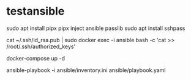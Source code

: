 # testansible
sudo apt install pipx
pipx inject ansible passlib
sudo apt install sshpass

cat ~/.ssh/id_rsa.pub | sudo docker exec -i ansible bash -c 'cat >> /root/.ssh/authorized_keys'


docker-compose up -d

ansible-playbook -i ansible/inventory.ini ansible/playbook.yaml


